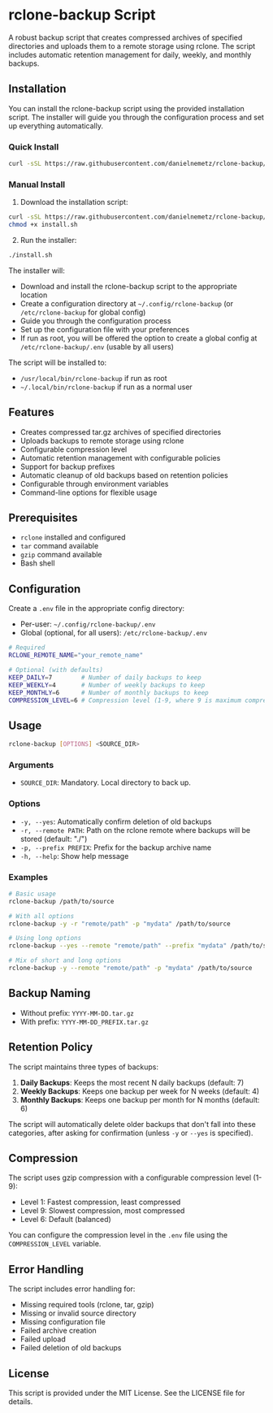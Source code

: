 # rclone-backup Script

A robust backup script that creates compressed archives of specified directories and uploads them to a remote storage using rclone. The script includes automatic retention management for daily, weekly, and monthly backups.

## Installation

You can install the rclone-backup script using the provided installation script. The installer will guide you through the configuration process and set up everything automatically.

### Quick Install

```bash
curl -sSL https://raw.githubusercontent.com/danielnemetz/rclone-backup/refs/heads/main/install.sh | bash
```

### Manual Install

1. Download the installation script:
```bash
curl -sSL https://raw.githubusercontent.com/danielnemetz/rclone-backup/refs/heads/main/install.sh -o install.sh
chmod +x install.sh
```

2. Run the installer:
```bash
./install.sh
```

The installer will:
- Download and install the rclone-backup script to the appropriate location
- Create a configuration directory at `~/.config/rclone-backup` (or `/etc/rclone-backup` for global config)
- Guide you through the configuration process
- Set up the configuration file with your preferences
- If run as root, you will be offered the option to create a global config at `/etc/rclone-backup/.env` (usable by all users)

The script will be installed to:
- `/usr/local/bin/rclone-backup` if run as root
- `~/.local/bin/rclone-backup` if run as a normal user

## Features

- Creates compressed tar.gz archives of specified directories
- Uploads backups to remote storage using rclone
- Configurable compression level
- Automatic retention management with configurable policies
- Support for backup prefixes
- Automatic cleanup of old backups based on retention policies
- Configurable through environment variables
- Command-line options for flexible usage

## Prerequisites

- `rclone` installed and configured
- `tar` command available
- `gzip` command available
- Bash shell

## Configuration

Create a `.env` file in the appropriate config directory:
- Per-user: `~/.config/rclone-backup/.env`
- Global (optional, for all users): `/etc/rclone-backup/.env`

```bash
# Required
RCLONE_REMOTE_NAME="your_remote_name"

# Optional (with defaults)
KEEP_DAILY=7        # Number of daily backups to keep
KEEP_WEEKLY=4       # Number of weekly backups to keep
KEEP_MONTHLY=6      # Number of monthly backups to keep
COMPRESSION_LEVEL=6 # Compression level (1-9, where 9 is maximum compression)
```

## Usage

```bash
rclone-backup [OPTIONS] <SOURCE_DIR>
```

### Arguments

- `SOURCE_DIR`: Mandatory. Local directory to back up.

### Options

- `-y, --yes`: Automatically confirm deletion of old backups
- `-r, --remote PATH`: Path on the rclone remote where backups will be stored (default: "./")
- `-p, --prefix PREFIX`: Prefix for the backup archive name
- `-h, --help`: Show help message

### Examples

```bash
# Basic usage
rclone-backup /path/to/source

# With all options
rclone-backup -y -r "remote/path" -p "mydata" /path/to/source

# Using long options
rclone-backup --yes --remote "remote/path" --prefix "mydata" /path/to/source

# Mix of short and long options
rclone-backup -y --remote "remote/path" -p "mydata" /path/to/source
```

## Backup Naming

- Without prefix: `YYYY-MM-DD.tar.gz`
- With prefix: `YYYY-MM-DD_PREFIX.tar.gz`

## Retention Policy

The script maintains three types of backups:

1. **Daily Backups**: Keeps the most recent N daily backups (default: 7)
2. **Weekly Backups**: Keeps one backup per week for N weeks (default: 4)
3. **Monthly Backups**: Keeps one backup per month for N months (default: 6)

The script will automatically delete older backups that don't fall into these categories, after asking for confirmation (unless `-y` or `--yes` is specified).

## Compression

The script uses gzip compression with a configurable compression level (1-9):
- Level 1: Fastest compression, least compressed
- Level 9: Slowest compression, most compressed
- Level 6: Default (balanced)

You can configure the compression level in the `.env` file using the `COMPRESSION_LEVEL` variable.

## Error Handling

The script includes error handling for:
- Missing required tools (rclone, tar, gzip)
- Missing or invalid source directory
- Missing configuration file
- Failed archive creation
- Failed upload
- Failed deletion of old backups

## License

This script is provided under the MIT License. See the LICENSE file for details. 